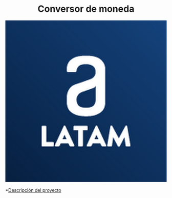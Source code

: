 <h1 align="center"> Conversor de moneda</h1>

![logo de alura](https://github.com/MonseAE/alura_conversorDeMoneda/blob/main/assets/logo_alura.jpg?raw=true)

*[Descripción del proyecto](#descripción-del-proyecto)
